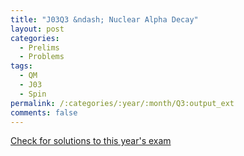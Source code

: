 ```yaml
---
title: "J03Q3 &ndash; Nuclear Alpha Decay"
layout: post
categories:
  - Prelims
  - Problems
tags:
  - QM
  - J03
  - Spin
permalink: /:categories/:year/:month/Q3:output_ext
comments: false
---
```

<object data="2003J3Q.pdf" type="application/pdf" width="100%" height="500"></object>
<div class="message"><a href='https://princetonprelim.com/prelim/10/'>Check for solutions to this year's exam</a></div>
